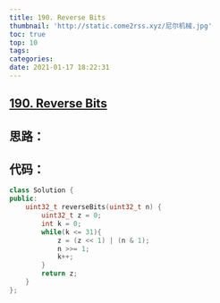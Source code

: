 ```yaml
---
title: 190. Reverse Bits
thumbnail: 'http://static.come2rss.xyz/尼尔机械.jpg'
toc: true
top: 10
tags:
categories:
date: 2021-01-17 18:22:31
---
```




## [190. Reverse Bits](https://leetcode-cn.com/problems/reverse-bits/)



## 思路：

<!-- more -->

## 代码：

```c++
class Solution {
public:
    uint32_t reverseBits(uint32_t n) {
        uint32_t z = 0;
        int k = 0;
        while(k <= 31){
            z = (z << 1) | (n & 1);
            n >>= 1;
            k++;
        }
        return z;
    }
};
```